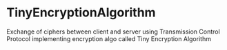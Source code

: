 # TinyEncryptionAlgorithm
Exchange of ciphers between client and server using Transmission Control Protocol implementing encryption algo called Tiny Encryption Algorithm
